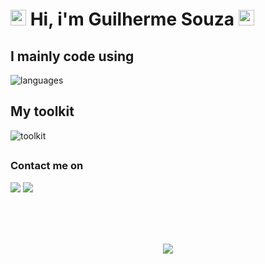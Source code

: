 
<h1><img src="img/pacman2.gif" width="25"> Hi, i'm Guilherme Souza <img src="img/ghostFear.gif" width="25"> </h1>

<h2>I mainly code using</h2>
  <img alt="languages" src="https://skillicons.dev/icons?i=js,nodejs,php,laravel,rust,python,mysql">
<h2>My toolkit</h2>
<img alt="toolkit" src="https://skillicons.dev/icons?i=vim,vscode,git,linux">
<h2></h2>
<h3>Contact me on <img src="img/gostOrange.gif" width=15></h3>
      <a href="https://t.me/call_gs"><img src="https://img.shields.io/badge/Telegram-26A5E4.svg?style=for-the-badge&logo=Telegram&logoColor=white"></a>
      <a href="mailto:contactmeGS@proton.me"><img src="https://img.shields.io/badge/ProtonMail-6D4AFF.svg?style=for-the-badge&logo=ProtonMail&logoColor=white"></a>
      
<br><br><br>
<p align="center">
  <img src="img/pacmanGame.gif">
</p>
